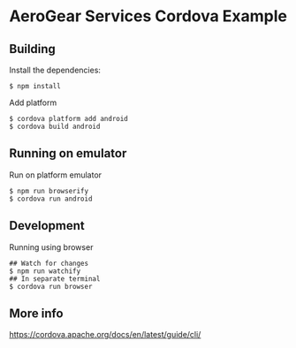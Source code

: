 # AeroGear Services Cordova Example

## Building

Install the dependencies:

```
$ npm install
```

Add platform
```
$ cordova platform add android
$ cordova build android
```

## Running on emulator

Run on platform emulator

```
$ npm run browserify
$ cordova run android
```

## Development

Running using browser

```
## Watch for changes
$ npm run watchify
## In separate terminal
$ cordova run browser
```

## More info

https://cordova.apache.org/docs/en/latest/guide/cli/
